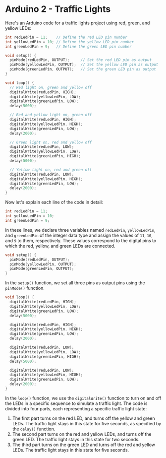 # Arduino 2 - Traffic Lights

Here's an Arduino code for a traffic lights project using red, green, and yellow LEDs:

```C++
int redLedPin = 11;    // Define the red LED pin number
int yellowLedPin = 10; // Define the yellow LED pin number
int greenLedPin = 9;   // Define the green LED pin number

void setup() {
  pinMode(redLedPin, OUTPUT);     // Set the red LED pin as output
  pinMode(yellowLedPin, OUTPUT);  // Set the yellow LED pin as output
  pinMode(greenLedPin, OUTPUT);   // Set the green LED pin as output
}

void loop() {
  // Red light on, green and yellow off
  digitalWrite(redLedPin, HIGH);
  digitalWrite(yellowLedPin, LOW);
  digitalWrite(greenLedPin, LOW);
  delay(5000);

  // Red and yellow light on, green off
  digitalWrite(redLedPin, HIGH);
  digitalWrite(yellowLedPin, HIGH);
  digitalWrite(greenLedPin, LOW);
  delay(2000);

  // Green light on, red and yellow off
  digitalWrite(redLedPin, LOW);
  digitalWrite(yellowLedPin, LOW);
  digitalWrite(greenLedPin, HIGH);
  delay(5000);

  // Yellow light on, red and green off
  digitalWrite(redLedPin, LOW);
  digitalWrite(yellowLedPin, HIGH);
  digitalWrite(greenLedPin, LOW);
  delay(2000);
}
```

Now let's explain each line of the code in detail:

```C++
int redLedPin = 11;
int yellowLedPin = 10;
int greenLedPin = 9;
```
In these lines, we declare three variables named `redLedPin`, `yellowLedPin`, and `greenLedPin` of the integer data type and assign the values of `11`, `10`, and `9` to them, respectively. These values correspond to the digital pins to which the red, yellow, and green LEDs are connected.

```C++
void setup() {
  pinMode(redLedPin, OUTPUT);
  pinMode(yellowLedPin, OUTPUT);
  pinMode(greenLedPin, OUTPUT);
}
```
In the `setup()` function, we set all three pins as output pins using the `pinMode()` function.

```C++
void loop() {
  digitalWrite(redLedPin, HIGH);
  digitalWrite(yellowLedPin, LOW);
  digitalWrite(greenLedPin, LOW);
  delay(5000);

  digitalWrite(redLedPin, HIGH);
  digitalWrite(yellowLedPin, HIGH);
  digitalWrite(greenLedPin, LOW);
  delay(2000);

  digitalWrite(redLedPin, LOW);
  digitalWrite(yellowLedPin, LOW);
  digitalWrite(greenLedPin, HIGH);
  delay(5000);

  digitalWrite(redLedPin, LOW);
  digitalWrite(yellowLedPin, HIGH);
  digitalWrite(greenLedPin, LOW);
  delay(2000);
}
```
In the `loop()` function, we use the `digitalWrite()` function to turn on and off the LEDs in a specific sequence to simulate a traffic light. The code is divided into four parts, each representing a specific traffic light state:

1. The first part turns on the red LED, and turns off the yellow and green LEDs. The traffic light stays in this state for five seconds, as specified by the `delay()` function.
2. The second part turns on the red and yellow LEDs, and turns off the green LED. The traffic light stays in this state for two seconds.
3. The third part turns on the green LED and turns off the red and yellow LEDs. The traffic light stays in this state for five seconds.
